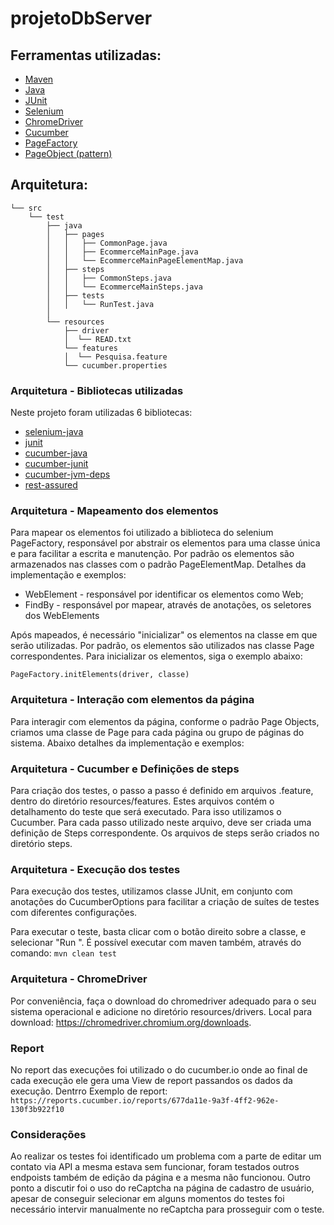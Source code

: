 # projetoDbServer

## Ferramentas utilizadas:
- [Maven](https://maven.apache.org/ "Maven")
- [Java](https://www.java.com/pt_BR/ "Java")
- [JUnit](https://junit.org/junit4/ "JUnit")
- [Selenium](https://www.seleniumhq.org/ "Selenium")
- [ChromeDriver](https://chromedriver.chromium.org/downloads "ChromeDriver")
- [Cucumber](https://cucumber.io/ "Cucumber")
- [PageFactory](https://github.com/SeleniumHQ/selenium/wiki/PageFactory "PageFactory")
- [PageObject (pattern)](https://martinfowler.com/bliki/PageObject.html "PageObject")

## Arquitetura:

```
└── src
    └── test
        ├── java
        │   ├── pages
        │   │   ├── CommonPage.java
        │   │   ├── EcommerceMainPage.java
        │   │   └── EcommerceMainPageElementMap.java
        │   ├── steps
        │   │   ├── CommonSteps.java
        │   │   └── EcommerceMainSteps.java
        │   ├── tests
        │   │   └── RunTest.java
        │   
        └── resources
            ├── driver
            │  └── READ.txt
            └── features
            │  └── Pesquisa.feature
            └── cucumber.properties
```

### Arquitetura - Bibliotecas utilizadas

Neste projeto foram utilizadas 6 bibliotecas:
- [selenium-java](https://mvnrepository.com/artifact/org.seleniumhq.selenium/selenium-java "selenium-java")
- [junit](https://mvnrepository.com/artifact/junit/junit "junit")
- [cucumber-java](https://mvnrepository.com/artifact/io.cucumber/cucumber-java "cucumber-java")
- [cucumber-junit](https://mvnrepository.com/artifact/io.cucumber/cucumber-junit "cucumber-junit")
- [cucumber-jvm-deps](https://mvnrepository.com/artifact/io.cucumber/cucumber-jvm-deps "cucumber-jvm-deps")
- [rest-assured](https://mvnrepository.com/artifact/io.rest-assured/rest-assured "rest-assured")

### Arquitetura - Mapeamento dos elementos
Para mapear os elementos foi utilizado a biblioteca do selenium PageFactory, responsável por abstrair os elementos para uma classe única e para facilitar a escrita e manutenção. Por padrão os elementos são armazenados nas classes com o padrão <NomeClasse>PageElementMap. Detalhes da implementação e exemplos:
- WebElement - responsável por identificar os elementos como Web;
- FindBy - responsável por mapear, através de anotações, os seletores dos WebElements

Após mapeados, é necessário "inicializar" os elementos na classe em que serão utilizadas. Por padrão, os elementos são utilizados nas classe <NomeDaClasse>Page correspondentes. Para inicializar os elementos, siga o exemplo abaixo:

`PageFactory.initElements(driver, classe)`

### Arquitetura - Interação com elementos da página
Para interagir com elementos da página, conforme o padrão Page Objects, criamos uma classe de Page para cada página ou grupo de páginas do sistema. Abaixo detalhes da implementação e exemplos:

### Arquitetura - Cucumber e Definições de steps
Para criação dos testes, o passo a passo é definido em arquivos .feature, dentro do diretório resources/features. Estes arquivos contém o detalhamento do teste que será executado. Para isso utilizamos o Cucumber.
Para cada passo utilizado neste arquivo, deve ser criada uma definição de Steps
correspondente. Os arquivos de steps serão criados no diretório steps.

### Arquitetura - Execução dos testes
Para execução dos testes, utilizamos classe JUnit, em conjunto com anotações do CucumberOptions para facilitar a criação de suítes de testes com diferentes configurações.

Para executar o teste, basta clicar com o botão direito sobre a classe, e selecionar "Run <NomeDaClasseDeExecucao>". 
É possível executar com maven também, através do comando: `mvn clean test `

### Arquitetura - ChromeDriver

Por conveniência, faça o download do chromedriver adequado para o seu sistema operacional e adicione no diretório resources/drivers.
Local para download: https://chromedriver.chromium.org/downloads.

### Report
No report das execuções foi utilizado o do cucumber.io onde ao final de cada execução ele gera uma View de report passandos os dados da execução.
Dentrro
Exemplo de report:
`
 https://reports.cucumber.io/reports/677da11e-9a3f-4ff2-962e-130f3b922f10
`

### Considerações
Ao realizar os testes foi identificado um problema com a parte de editar um contato via API a mesma estava sem funcionar, foram testados outros endpoists também de edição da página e a mesma não funcionou.
Outro ponto a discutir foi o uso do reCaptcha na página de cadastro de usuário, apesar de conseguir selecionar em alguns momentos do testes foi necessário intervir manualmente no reCaptcha para prosseguir com o teste.
 


